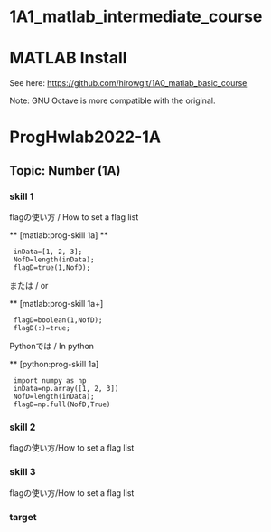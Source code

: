 # 1A1_matlab_intermediate_course

 
# MATLAB Install
See here:
https://github.com/hirowgit/1A0_matlab_basic_course

Note: GNU Octave is more compatible with the original.  
  
# ProgHwlab2022-1A 
## Topic: Number (1A) 
### skill 1
flagの使い方 / How to set a flag list

** [matlab:prog-skill 1a] **
```
 inData=[1, 2, 3];
 NofD=length(inData);
 flagD=true(1,NofD);
```
または / or

** [matlab:prog-skill 1a+]
```matlab:skill 1b
 flagD=boolean(1,NofD);
 flagD(:)=true;
```
 Pythonでは / In python
 
** [python:prog-skill 1a] 
```python:skill 1
 import numpy as np
 inData=np.array([1, 2, 3])
 NofD=length(inData);
 flagD=np.full(NofD,True)
```
  
### skill 2
flagの使い方/How to set a flag list

  
### skill 3
flagの使い方/How to set a flag list

### target




